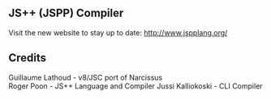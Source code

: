 JS++ (JSPP) Compiler
-----------------------

Visit the new website to stay up to date: http://www.jspplang.org/

Credits
-------
Guillaume Lathoud - v8/JSC port of Narcissus  
Roger Poon - JS++ Language and Compiler
Jussi Kalliokoski - CLI Compiler  
